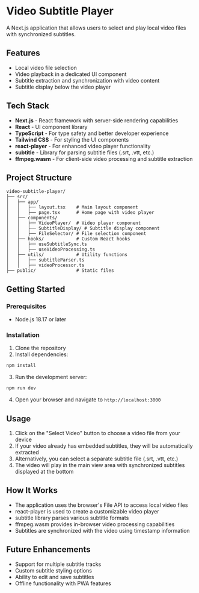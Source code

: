 # Video Subtitle Player

A Next.js application that allows users to select and play local video files with synchronized subtitles.

## Features

- Local video file selection
- Video playback in a dedicated UI component
- Subtitle extraction and synchronization with video content
- Subtitle display below the video player

## Tech Stack

- **Next.js** - React framework with server-side rendering capabilities
- **React** - UI component library
- **TypeScript** - For type safety and better developer experience
- **Tailwind CSS** - For styling the UI components
- **react-player** - For enhanced video player functionality
- **subtitle** - Library for parsing subtitle files (.srt, .vtt, etc.)
- **ffmpeg.wasm** - For client-side video processing and subtitle extraction

## Project Structure

```
video-subtitle-player/
├── src/
│   ├── app/
│   │   ├── layout.tsx    # Main layout component
│   │   ├── page.tsx      # Home page with video player
│   ├── components/
│   │   ├── VideoPlayer/  # Video player component
│   │   ├── SubtitleDisplay/ # Subtitle display component
│   │   ├── FileSelector/ # File selection component
│   ├── hooks/            # Custom React hooks
│   │   ├── useSubtitleSync.ts
│   │   ├── useVideoProcessing.ts
│   ├── utils/            # Utility functions
│   │   ├── subtitleParser.ts
│   │   ├── videoProcessor.ts
├── public/               # Static files
```

## Getting Started

### Prerequisites

- Node.js 18.17 or later

### Installation

1. Clone the repository
2. Install dependencies:
```bash
npm install
```

3. Run the development server:
```bash
npm run dev
```

4. Open your browser and navigate to `http://localhost:3000`

## Usage

1. Click on the "Select Video" button to choose a video file from your device
2. If your video already has embedded subtitles, they will be automatically extracted
3. Alternatively, you can select a separate subtitle file (.srt, .vtt, etc.)
4. The video will play in the main view area with synchronized subtitles displayed at the bottom

## How It Works

- The application uses the browser's File API to access local video files
- react-player is used to create a customizable video player
- subtitle library parses various subtitle formats
- ffmpeg.wasm provides in-browser video processing capabilities
- Subtitles are synchronized with the video using timestamp information

## Future Enhancements

- Support for multiple subtitle tracks
- Custom subtitle styling options
- Ability to edit and save subtitles
- Offline functionality with PWA features
